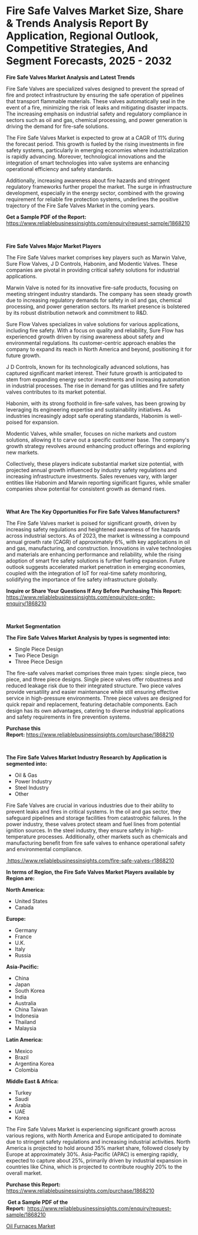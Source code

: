 <p><h1>Fire Safe Valves Market Size, Share & Trends Analysis Report By Application, Regional Outlook, Competitive Strategies, And Segment Forecasts, 2025 - 2032</h1></p><p><strong>Fire Safe Valves Market Analysis and Latest Trends</strong></p>
<p><p>Fire Safe Valves are specialized valves designed to prevent the spread of fire and protect infrastructure by ensuring the safe operation of pipelines that transport flammable materials. These valves automatically seal in the event of a fire, minimizing the risk of leaks and mitigating disaster impacts. The increasing emphasis on industrial safety and regulatory compliance in sectors such as oil and gas, chemical processing, and power generation is driving the demand for fire-safe solutions.</p><p>The Fire Safe Valves Market is expected to grow at a CAGR of 11% during the forecast period. This growth is fueled by the rising investments in fire safety systems, particularly in emerging economies where industrialization is rapidly advancing. Moreover, technological innovations and the integration of smart technologies into valve systems are enhancing operational efficiency and safety standards. </p><p>Additionally, increasing awareness about fire hazards and stringent regulatory frameworks further propel the market. The surge in infrastructure development, especially in the energy sector, combined with the growing requirement for reliable fire protection systems, underlines the positive trajectory of the Fire Safe Valves Market in the coming years.</p></p>
<p><strong>Get a Sample PDF of the Report:&nbsp;</strong> <a href="https://www.reliablebusinessinsights.com/enquiry/request-sample/1868210?utm_campaign=2250&utm_medium=2&utm_source=Github&utm_content=ia&utm_term=19022025&utm_id=fire-safe-valves">https://www.reliablebusinessinsights.com/enquiry/request-sample/1868210</a></p>
<p>&nbsp;</p>
<p><strong>Fire Safe Valves Major Market Players</strong></p>
<p><p>The Fire Safe Valves market comprises key players such as Marwin Valve, Sure Flow Valves, J D Controls, Habonim, and Modentic Valves. These companies are pivotal in providing critical safety solutions for industrial applications.</p><p>Marwin Valve is noted for its innovative fire-safe products, focusing on meeting stringent industry standards. The company has seen steady growth due to increasing regulatory demands for safety in oil and gas, chemical processing, and power generation sectors. Its market presence is bolstered by its robust distribution network and commitment to R&D.</p><p>Sure Flow Valves specializes in valve solutions for various applications, including fire safety. With a focus on quality and reliability, Sure Flow has experienced growth driven by rising awareness about safety and environmental regulations. Its customer-centric approach enables the company to expand its reach in North America and beyond, positioning it for future growth.</p><p>J D Controls, known for its technologically advanced solutions, has captured significant market interest. Their future growth is anticipated to stem from expanding energy sector investments and increasing automation in industrial processes. The rise in demand for gas utilities and fire safety valves contributes to its market potential.</p><p>Habonim, with its strong foothold in fire-safe valves, has been growing by leveraging its engineering expertise and sustainability initiatives. As industries increasingly adopt safe operating standards, Habonim is well-poised for expansion.</p><p>Modentic Valves, while smaller, focuses on niche markets and custom solutions, allowing it to carve out a specific customer base. The company's growth strategy revolves around enhancing product offerings and exploring new markets.</p><p>Collectively, these players indicate substantial market size potential, with projected annual growth influenced by industry safety regulations and increasing infrastructure investments. Sales revenues vary, with larger entities like Habonim and Marwin reporting significant figures, while smaller companies show potential for consistent growth as demand rises.</p></p>
<p>&nbsp;</p>
<p><strong>What Are The Key Opportunities For Fire Safe Valves Manufacturers?</strong></p>
<p><p>The Fire Safe Valves market is poised for significant growth, driven by increasing safety regulations and heightened awareness of fire hazards across industrial sectors. As of 2023, the market is witnessing a compound annual growth rate (CAGR) of approximately 6%, with key applications in oil and gas, manufacturing, and construction. Innovations in valve technologies and materials are enhancing performance and reliability, while the rising adoption of smart fire safety solutions is further fueling expansion. Future outlook suggests accelerated market penetration in emerging economies, coupled with the integration of IoT for real-time safety monitoring, solidifying the importance of fire safety infrastructure globally.</p></p>
<p><strong>Inquire or Share Your Questions If Any Before Purchasing This Report:</strong> <a href="https://www.reliablebusinessinsights.com/enquiry/pre-order-enquiry/1868210?utm_campaign=2250&utm_medium=2&utm_source=Github&utm_content=ia&utm_term=19022025&utm_id=fire-safe-valves">https://www.reliablebusinessinsights.com/enquiry/pre-order-enquiry/1868210</a></p>
<p>&nbsp;</p>
<p><strong>Market Segmentation</strong></p>
<p><strong>The Fire Safe Valves Market Analysis by types is segmented into:</strong></p>
<p><ul><li>Single Piece Design</li><li>Two Piece Design</li><li>Three Piece Design</li></ul></p>
<p><p>The fire-safe valves market comprises three main types: single piece, two piece, and three piece designs. Single piece valves offer robustness and reduced leakage risk due to their integrated structure. Two piece valves provide versatility and easier maintenance while still ensuring effective service in high-pressure environments. Three piece valves are designed for quick repair and replacement, featuring detachable components. Each design has its own advantages, catering to diverse industrial applications and safety requirements in fire prevention systems.</p></p>
<p><strong>Purchase this Report:&nbsp;</strong><a href="https://www.reliablebusinessinsights.com/purchase/1868210?utm_campaign=2250&utm_medium=2&utm_source=Github&utm_content=ia&utm_term=19022025&utm_id=fire-safe-valves">https://www.reliablebusinessinsights.com/purchase/1868210</a></p>
<p>&nbsp;</p>
<p><strong>The Fire Safe Valves Market Industry Research by Application is segmented into:</strong></p>
<p><ul><li>Oil & Gas</li><li>Power Industry</li><li>Steel Industry</li><li>Other</li></ul></p>
<p><p>Fire Safe Valves are crucial in various industries due to their ability to prevent leaks and fires in critical systems. In the oil and gas sector, they safeguard pipelines and storage facilities from catastrophic failures. In the power industry, these valves protect steam and fuel lines from potential ignition sources. In the steel industry, they ensure safety in high-temperature processes. Additionally, other markets such as chemicals and manufacturing benefit from fire safe valves to enhance operational safety and environmental compliance.</p></p>
<p><a href="https://www.reliablebusinessinsights.com/fire-safe-valves-r1868210?utm_campaign=2250&utm_medium=2&utm_source=Github&utm_content=ia&utm_term=19022025&utm_id=fire-safe-valves">&nbsp;https://www.reliablebusinessinsights.com/fire-safe-valves-r1868210</a></p>
<p><strong>In terms of Region, the Fire Safe Valves Market Players available by Region are:</strong></p>
<p>
    <p> <strong> North America: </strong>
        <ul>
            <li>United States</li>
            <li>Canada</li>
        </ul>
        </p> 
    <p> <strong> Europe: </strong>
        <ul>
            <li>Germany</li>
            <li>France</li>
            <li>U.K.</li>
            <li>Italy</li>
            <li>Russia</li>
        </ul>
        </p> 
    <p> <strong> Asia-Pacific: </strong>
        <ul>
            <li>China</li>
            <li>Japan</li>
            <li>South Korea</li>
            <li>India</li>
            <li>Australia</li>
            <li>China Taiwan</li>
            <li>Indonesia</li>
            <li>Thailand</li>
            <li>Malaysia</li>
        </ul>
        </p> 
    <p> <strong> Latin America: </strong>
        <ul>
            <li>Mexico</li>
            <li>Brazil</li>
            <li>Argentina Korea</li>
            <li>Colombia</li>
        </ul>
        </p> 
    <p> <strong> Middle East & Africa: </strong>
        <ul>
            <li>Turkey</li>
            <li>Saudi</li>
            <li>Arabia</li>
            <li>UAE</li>
            <li>Korea</li>
        </ul>
    </p>
    </p>
<p><p>The Fire Safe Valves Market is experiencing significant growth across various regions, with North America and Europe anticipated to dominate due to stringent safety regulations and increasing industrial activities. North America is projected to hold around 35% market share, followed closely by Europe at approximately 30%. Asia-Pacific (APAC) is emerging rapidly, expected to capture about 25%, primarily driven by industrial expansion in countries like China, which is projected to contribute roughly 20% to the overall market.</p></p>
<p><strong>Purchase this Report: </strong><a href="https://www.reliablebusinessinsights.com/purchase/1868210?utm_campaign=2250&utm_medium=2&utm_source=Github&utm_content=ia&utm_term=19022025&utm_id=fire-safe-valves">https://www.reliablebusinessinsights.com/purchase/1868210</a></p>
<p>&nbsp;<strong>Get a Sample PDF of the Report:&nbsp;&nbsp;</strong><a href="https://www.reliablebusinessinsights.com/enquiry/request-sample/1868210?utm_campaign=2250&utm_medium=2&utm_source=Github&utm_content=ia&utm_term=19022025&utm_id=fire-safe-valves">https://www.reliablebusinessinsights.com/enquiry/request-sample/1868210</a></p>
<p><strong></strong></p>
<p><p><a href="https://github.com/jeastefanowicz7816/Market-Research-Report-List-1/blob/main/oil-furnaces-market.md?utm_campaign=2250&utm_medium=2&utm_source=Github&utm_content=ia&utm_term=19022025&utm_id=fire-safe-valves">Oil Furnaces Market</a></p></p>